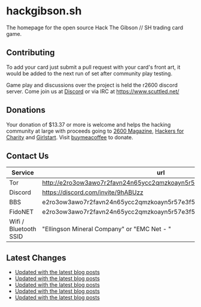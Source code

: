 # hackgibson.sh
The homepage for the open source Hack The Gibson // SH trading card game.


## Contributing

To add your card just submit a pull request with your card's front art, it would be added to the next run of set after community play testing.

Game play and discussions over the project is held the r2600 discord server. Come join us at [Discord](https://discord.com/invite/9hABUzz) or via IRC at https://www.scuttled.net/


## Donations

Your donation of $13.37 or more is welcome and helps the hacking community at large with proceeds going to [2600 Magazine](https://2600.com/), [Hackers for Charity](https://hackersforcharity.org) and [Girlstart](https://girlstart.org).  Visit [buymeacoffee](https://www.buymeacoffee.com/hackgibson.sh) to donate.


## Contact Us

Service | url
-|-
Tor | http://e2ro3ow3awo7r2favn24n65ycc2qmzkoayn5r57e3f56nvjwdcgg32ad.onion
Discord | https://discord.com/invite/9hABUzz
BBS | e2ro3ow3awo7r2favn24n65ycc2qmzkoayn5r57e3f56nvjwdcgg32ad.onion:23
FidoNET | e2ro3ow3awo7r2favn24n65ycc2qmzkoayn5r57e3f56nvjwdcgg32ad.onion:24554
Wifi / Bluetooth SSID | "Ellingson Mineral Company" or "EMC Net - <fidonet address>"

## Latest Changes
<!-- BLOG-POST-LIST:START -->
- [Updated with the latest blog posts](https://github.com/DFW2600/hackgibson.sh/commit/258d41e7fbc0dcce532e26e1bd80167545f972d1)
- [Updated with the latest blog posts](https://github.com/DFW2600/hackgibson.sh/commit/bca43589c9b773a06f0d1efa805f61ef520cbdd9)
- [Updated with the latest blog posts](https://github.com/DFW2600/hackgibson.sh/commit/2f38970235e96402cce2322d97c52ac2b189bd01)
- [Updated with the latest blog posts](https://github.com/DFW2600/hackgibson.sh/commit/163b29a5fc6d814ffa859e352257d2b010a5ecd5)
- [Updated with the latest blog posts](https://github.com/DFW2600/hackgibson.sh/commit/747d30e749062d9571d36e609ed7ae7bc15d9387)
<!-- BLOG-POST-LIST:END -->
